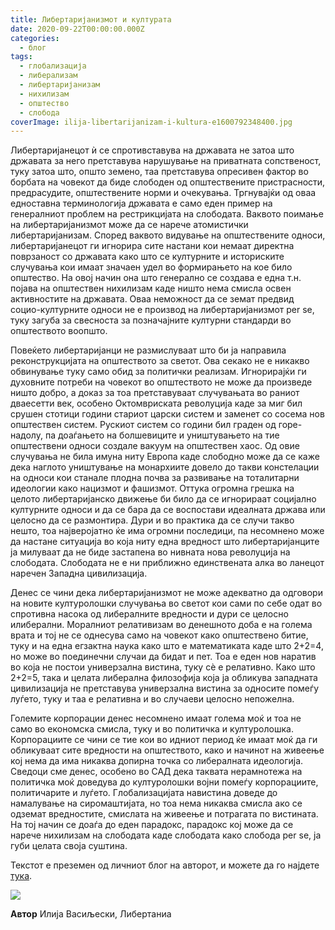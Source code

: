 ```yaml
---
title: Либертаријанизмот и културата
date: 2020-09-22T00:00:00.000Z
categories:
  - блог
tags:
  - глобализација
  - либерализам
  - либертаријанизам
  - нихилизам
  - општество
  - слобода
coverImage: ilija-libertarijanizam-i-kultura-e1600792348400.jpg
---
```


Либертаријанецот ѝ се спротивставува на државата не затоа што државата за него претставува нарушување на приватната сопственост, туку затоа што, општо земено, таа претставува опресивен фактор во борбата на човекот да биде слободен од општествените пристрасности, предрасудите, општествените норми и очекувања. Тргнувајќи од оваа едноставна терминологија државата е само еден пример на генералниот проблем на рестрикцијата на слободата. Ваквото поимање на либертаријанизмот може да се нарече атомистички либертаријанизам. Според ваквото видување на општествените односи, либертаријанецот ги игнорира сите настани кои немаат директна поврзаност со државата како што се културните и историските случувања кои имаат значаен удел во формирањето на кое било општество. На овој начин она што генерално се создава е една т.н. појава на општествен нихилизам каде ништо нема смисла освен активностите на државата. Оваа неможност да се земат предвид социо-културните односи не е производ на либертаријанизмот per se, туку загуба за свесноста за позначајните културни стандарди во општеството воопшто.

Повеќето либертаријанци не размислуваат што би ja направила реконструкцијата на општеството за светот. Ова секако не е никакво обвинување туку само обид за политички реализам. Игнорирајќи ги духовните потреби на човекот во општеството не може да произведе ништо добро, а доказ за тоа претставуваат случувањата во раниот дваесетти век, особено Октомвриската револуција каде за миг бил срушен стотици години стариот царски систем и заменет со сосема нов општествен систем. Рускиот систем со години бил граден од горе-надолу, па доаѓањето на болшевиците и уништувањето на тие општествени односи создале вакуум на општествен хаос. Од овие случувања не била имуна ниту Европа каде слободно може да се каже дека наглото уништување на монархиите довело до такви констелации на односи кои станале плодна почва за развивање на тоталитарни идеологии како нацизмот и фашизмот. Оттука огромна грешка на целото либертаријанско движење би било да се игнорираат социјално културните односи и да се бара да се воспостави идеалната држава или целосно да се размонтира. Дури и во практика да се случи такво нешто, тоа најверојатно ќе има огромни последици, па несомнено може да настане ситуација во која ниту една вредност што либертаријанците ја милуваат да не биде застапена во нивната нова револуција на слободата. Слободата не е ни приближно единствената алка во ланецот наречен Западна цивилизација.

Денес се чини дека либертаријанизмот не може адекватно да одговори на новите културолошки случувања во светот кои сами по себе одат во спротивна насока од либералните вредности и дури се целосно илиберални. Моралниот релативизам во денешното доба е на голема врата и тој не се однесува само на човекот како општествено битие, туку и на една егзактна наука како што е математиката каде што 2+2=4, но може во поединечни случаи да бидат и пет. Тоа е еден нов наратив во која не постои универзална вистина, туку сѐ е релативно. Како што 2+2=5, така и целата либерална филозофија која ја обликува западната цивилизација не претставува универзална вистина за односите помеѓу луѓето, туку и таа е релативна и во случаеви целосно непожелна.

Големите корпорации денес несомнено имаат голема моќ и тоа не само во економска смисла, туку и во политичка и културолошка. Корпорациите се чини се тие кои во идниот период ќе имаат моќ да ги обликуваат сите вредности на општеството, како и начинот на живеење кој нема да има никаква допирна точка со либералната идеологија. Сведоци сме денес, особено во САД дека таквата нерамнотежа на политичка моќ доведува до културолошки војни помеѓу корпорациите, политичарите и луѓето. Глобализацијата навистина доведе до намалување на сиромаштијата, но тоа нема никаква смисла ако се одземат вредностите, смислата на живеење и потрагата по вистината. На тој начин се доаѓа до еден парадокс, парадокс кој може да се нарече нихилизам на слободата каде слободата како слобода per se, ја губи целата своја суштина.

Текстот е преземен од личниот блог на авторот, и можете да го најдете [тука](https://ilijav.substack.com/p/--5d5).

![](http://libertaniabackup.local/wp-content/uploads/2020/08/ilija_vasiljevski.png)

**Автор**
Илија Васиљески,
Либертаниа
